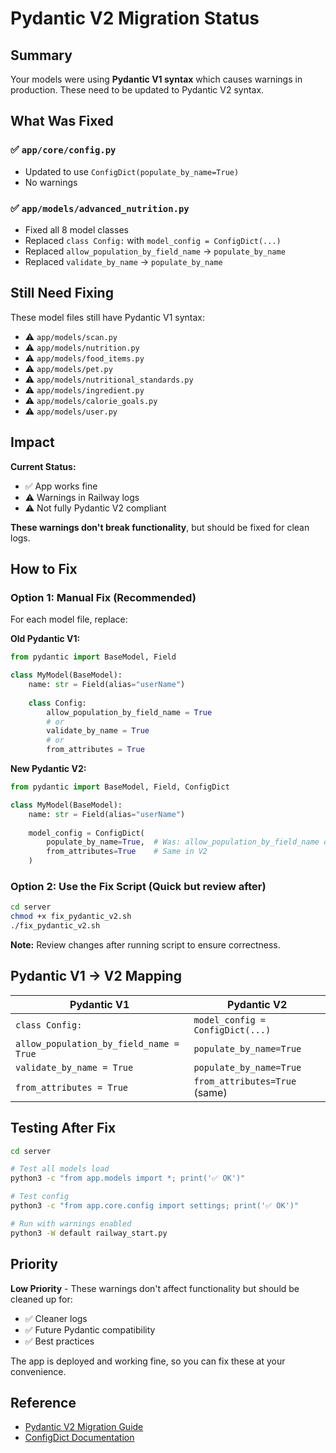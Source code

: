 # Pydantic V2 Migration Status

## Summary

Your models were using **Pydantic V1 syntax** which causes warnings in production. These need to be updated to Pydantic V2 syntax.

## What Was Fixed

### ✅ `app/core/config.py`
- Updated to use `ConfigDict(populate_by_name=True)`
- No warnings

### ✅ `app/models/advanced_nutrition.py`
- Fixed all 8 model classes
- Replaced `class Config:` with `model_config = ConfigDict(...)`
- Replaced `allow_population_by_field_name` → `populate_by_name`
- Replaced `validate_by_name` → `populate_by_name`

## Still Need Fixing

These model files still have Pydantic V1 syntax:

- ⚠️ `app/models/scan.py`
- ⚠️ `app/models/nutrition.py`
- ⚠️ `app/models/food_items.py`
- ⚠️ `app/models/pet.py`
- ⚠️ `app/models/nutritional_standards.py`
- ⚠️ `app/models/ingredient.py`
- ⚠️ `app/models/calorie_goals.py`
- ⚠️ `app/models/user.py`

## Impact

**Current Status:**
- ✅ App works fine
- ⚠️ Warnings in Railway logs
- ⚠️ Not fully Pydantic V2 compliant

**These warnings don't break functionality**, but should be fixed for clean logs.

## How to Fix

### Option 1: Manual Fix (Recommended)

For each model file, replace:

**Old Pydantic V1:**
```python
from pydantic import BaseModel, Field

class MyModel(BaseModel):
    name: str = Field(alias="userName")
    
    class Config:
        allow_population_by_field_name = True
        # or
        validate_by_name = True
        # or
        from_attributes = True
```

**New Pydantic V2:**
```python
from pydantic import BaseModel, Field, ConfigDict

class MyModel(BaseModel):
    name: str = Field(alias="userName")
    
    model_config = ConfigDict(
        populate_by_name=True,  # Was: allow_population_by_field_name or validate_by_name
        from_attributes=True    # Same in V2
    )
```

### Option 2: Use the Fix Script (Quick but review after)

```bash
cd server
chmod +x fix_pydantic_v2.sh
./fix_pydantic_v2.sh
```

**Note:** Review changes after running script to ensure correctness.

## Pydantic V1 → V2 Mapping

| Pydantic V1 | Pydantic V2 |
|-------------|-------------|
| `class Config:` | `model_config = ConfigDict(...)` |
| `allow_population_by_field_name = True` | `populate_by_name=True` |
| `validate_by_name = True` | `populate_by_name=True` |
| `from_attributes = True` | `from_attributes=True` (same) |

## Testing After Fix

```bash
cd server

# Test all models load
python3 -c "from app.models import *; print('✅ OK')"

# Test config
python3 -c "from app.core.config import settings; print('✅ OK')"

# Run with warnings enabled
python3 -W default railway_start.py
```

## Priority

**Low Priority** - These warnings don't affect functionality but should be cleaned up for:
- ✅ Cleaner logs
- ✅ Future Pydantic compatibility
- ✅ Best practices

The app is deployed and working fine, so you can fix these at your convenience.

## Reference

- [Pydantic V2 Migration Guide](https://docs.pydantic.dev/latest/migration/)
- [ConfigDict Documentation](https://docs.pydantic.dev/latest/api/config/#pydantic.config.ConfigDict)

